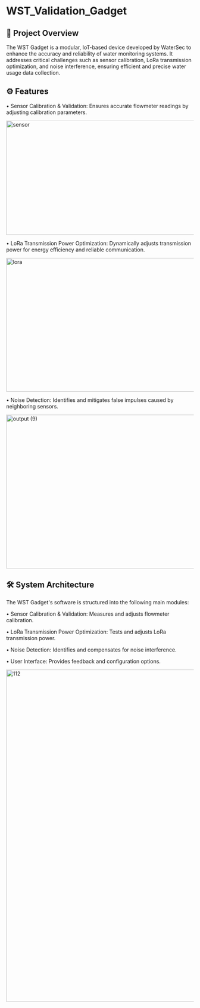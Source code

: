 # WST_Validation_Gadget

## 📌 Project Overview
The WST Gadget is a modular, IoT-based device developed by WaterSec to enhance the accuracy and reliability of water monitoring systems. It addresses critical challenges such as sensor calibration, LoRa transmission optimization, and noise interference, ensuring efficient and precise water usage data collection.

## ⚙️ Features
• Sensor Calibration & Validation: Ensures accurate flowmeter readings by adjusting calibration parameters.

<img width="550" height="306" alt="sensor" src="https://github.com/user-attachments/assets/93a19c03-ae71-4076-adf7-3ef37ea145d2" />

• LoRa Transmission Power Optimization: Dynamically adjusts transmission power for energy efficiency and reliable communication.

<img width="550" height="358" alt="lora" src="https://github.com/user-attachments/assets/a1d579f1-b4ae-460f-9734-0dbb475c6a38" />

• Noise Detection: Identifies and mitigates false impulses caused by neighboring sensors.

<img width="550" height="412" alt="output (9)" src="https://github.com/user-attachments/assets/7ee73101-830f-4b60-93d0-d1423b08faae" />

## 🛠️ System Architecture

The WST Gadget's software is structured into the following main modules:

• Sensor Calibration & Validation: Measures and adjusts flowmeter calibration.

• LoRa Transmission Power Optimization: Tests and adjusts LoRa transmission power.

• Noise Detection: Identifies and compensates for noise interference.

• User Interface: Provides feedback and configuration options.

<img width="962" height="890" alt="112" src="https://github.com/user-attachments/assets/0ed14280-f9e4-41a5-b35a-b534b13f2cb8" />


